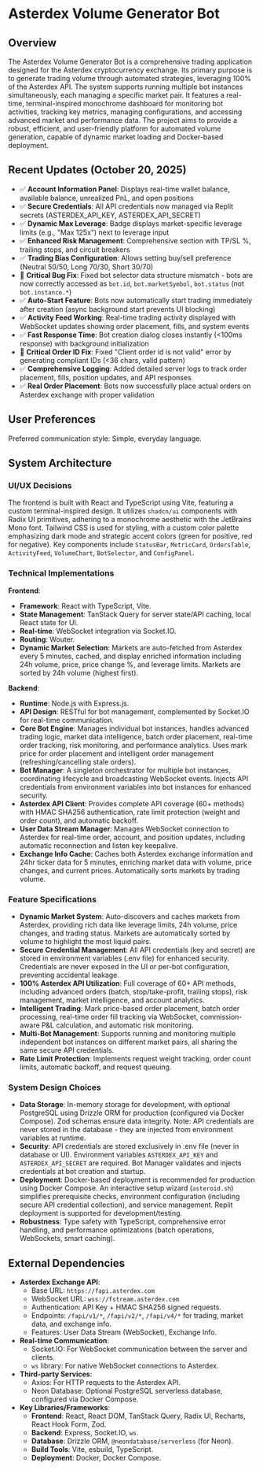 # Asterdex Volume Generator Bot

## Overview
The Asterdex Volume Generator Bot is a comprehensive trading application designed for the Asterdex cryptocurrency exchange. Its primary purpose is to generate trading volume through automated strategies, leveraging 100% of the Asterdex API. The system supports running multiple bot instances simultaneously, each managing a specific market pair. It features a real-time, terminal-inspired monochrome dashboard for monitoring bot activities, tracking key metrics, managing configurations, and accessing advanced market and performance data. The project aims to provide a robust, efficient, and user-friendly platform for automated volume generation, capable of dynamic market loading and Docker-based deployment.

## Recent Updates (October 20, 2025)
- ✅ **Account Information Panel**: Displays real-time wallet balance, available balance, unrealized PnL, and open positions
- ✅ **Secure Credentials**: All API credentials now managed via Replit secrets (ASTERDEX_API_KEY, ASTERDEX_API_SECRET)
- ✅ **Dynamic Max Leverage**: Badge displays market-specific leverage limits (e.g., "Max 125x") next to leverage input
- ✅ **Enhanced Risk Management**: Comprehensive section with TP/SL %, trailing stops, and circuit breakers
- ✅ **Trading Bias Configuration**: Allows setting buy/sell preference (Neutral 50/50, Long 70/30, Short 30/70)
- 🐛 **Critical Bug Fix**: Fixed bot selector data structure mismatch - bots are now correctly accessed as `bot.id`, `bot.marketSymbol`, `bot.status` (not `bot.instance.*`)
- ✅ **Auto-Start Feature**: Bots now automatically start trading immediately after creation (async background start prevents UI blocking)
- ✅ **Activity Feed Working**: Real-time trading activity displayed with WebSocket updates showing order placement, fills, and system events
- ✅ **Fast Response Time**: Bot creation dialog closes instantly (<100ms response) with background initialization
- 🐛 **Critical Order ID Fix**: Fixed "Client order id is not valid" error by generating compliant IDs (<36 chars, valid pattern)
- ✅ **Comprehensive Logging**: Added detailed server logs to track order placement, fills, position updates, and API responses
- ✅ **Real Order Placement**: Bots now successfully place actual orders on Asterdex exchange with proper validation

## User Preferences
Preferred communication style: Simple, everyday language.

## System Architecture

### UI/UX Decisions
The frontend is built with React and TypeScript using Vite, featuring a custom terminal-inspired design. It utilizes `shadcn/ui` components with Radix UI primitives, adhering to a monochrome aesthetic with the JetBrains Mono font. Tailwind CSS is used for styling, with a custom color palette emphasizing dark mode and strategic accent colors (green for positive, red for negative). Key components include `StatusBar`, `MetricCard`, `OrdersTable`, `ActivityFeed`, `VolumeChart`, `BotSelector`, and `ConfigPanel`.

### Technical Implementations
**Frontend**:
- **Framework**: React with TypeScript, Vite.
- **State Management**: TanStack Query for server state/API caching, local React state for UI.
- **Real-time**: WebSocket integration via Socket.IO.
- **Routing**: Wouter.
- **Dynamic Market Selection**: Markets are auto-fetched from Asterdex every 5 minutes, cached, and display enriched information including 24h volume, price, price change %, and leverage limits. Markets are sorted by 24h volume (highest first).

**Backend**:
- **Runtime**: Node.js with Express.js.
- **API Design**: RESTful for bot management, complemented by Socket.IO for real-time communication.
- **Core Bot Engine**: Manages individual bot instances, handles advanced trading logic, market data intelligence, batch order placement, real-time order tracking, risk monitoring, and performance analytics. Uses mark price for order placement and intelligent order management (refreshing/cancelling stale orders).
- **Bot Manager**: A singleton orchestrator for multiple bot instances, coordinating lifecycle and broadcasting WebSocket events. Injects API credentials from environment variables into bot instances for enhanced security.
- **Asterdex API Client**: Provides complete API coverage (60+ methods) with HMAC SHA256 authentication, rate limit protection (weight and order count), and automatic backoff.
- **User Data Stream Manager**: Manages WebSocket connection to Asterdex for real-time order, account, and position updates, including automatic reconnection and listen key keepalive.
- **Exchange Info Cache**: Caches both Asterdex exchange information and 24hr ticker data for 5 minutes, enriching market data with volume, price changes, and current prices. Automatically sorts markets by trading volume.

### Feature Specifications
- **Dynamic Market System**: Auto-discovers and caches markets from Asterdex, providing rich data like leverage limits, 24h volume, price changes, and trading status. Markets are automatically sorted by volume to highlight the most liquid pairs.
- **Secure Credential Management**: All API credentials (key and secret) are stored in environment variables (.env file) for enhanced security. Credentials are never exposed in the UI or per-bot configuration, preventing accidental leakage.
- **100% Asterdex API Utilization**: Full coverage of 60+ API methods, including advanced orders (batch, stop/take-profit, trailing stops), risk management, market intelligence, and account analytics.
- **Intelligent Trading**: Mark price-based order placement, batch order processing, real-time order fill tracking via WebSocket, commission-aware P&L calculation, and automatic risk monitoring.
- **Multi-Bot Management**: Supports running and monitoring multiple independent bot instances on different market pairs, all sharing the same secure API credentials.
- **Rate Limit Protection**: Implements request weight tracking, order count limits, automatic backoff, and request queuing.

### System Design Choices
- **Data Storage**: In-memory storage for development, with optional PostgreSQL using Drizzle ORM for production (configured via Docker Compose). Zod schemas ensure data integrity. Note: API credentials are never stored in the database - they are injected from environment variables at runtime.
- **Security**: API credentials are stored exclusively in .env file (never in database or UI). Environment variables `ASTERDEX_API_KEY` and `ASTERDEX_API_SECRET` are required. Bot Manager validates and injects credentials at bot creation and startup.
- **Deployment**: Docker-based deployment is recommended for production using Docker Compose. An interactive setup wizard (`asteroid.sh`) simplifies prerequisite checks, environment configuration (including secure API credential collection), and service management. Replit deployment is supported for development/testing.
- **Robustness**: Type safety with TypeScript, comprehensive error handling, and performance optimizations (batch operations, WebSockets, smart caching).

## External Dependencies

- **Asterdex Exchange API**:
    - Base URL: `https://fapi.asterdex.com`
    - WebSocket URL: `wss://fstream.asterdex.com`
    - Authentication: API Key + HMAC SHA256 signed requests.
    - Endpoints: `/fapi/v1/*`, `/fapi/v2/*`, `/fapi/v4/*` for trading, market data, and exchange info.
    - Features: User Data Stream (WebSocket), Exchange Info.
- **Real-time Communication**:
    - Socket.IO: For WebSocket communication between the server and clients.
    - `ws` library: For native WebSocket connections to Asterdex.
- **Third-party Services**:
    - Axios: For HTTP requests to the Asterdex API.
    - Neon Database: Optional PostgreSQL serverless database, configured via Docker Compose.
- **Key Libraries/Frameworks**:
    - **Frontend**: React, React DOM, TanStack Query, Radix UI, Recharts, React Hook Form, Zod.
    - **Backend**: Express, Socket.IO, `ws`.
    - **Database**: Drizzle ORM, `@neondatabase/serverless` (for Neon).
    - **Build Tools**: Vite, esbuild, TypeScript.
    - **Deployment**: Docker, Docker Compose.